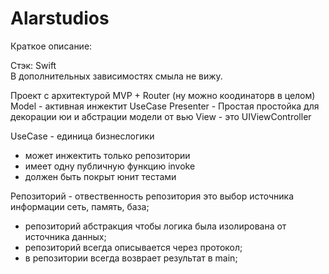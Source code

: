 # Alarstudios

Краткое описание:
 
Стэк: Swift  
В дополнительных зависимостях смыла не вижу.
 
Проект с архитектурой MVP + Router (ну можно коодинаторв в целом)
Model - активная инжектит UseCase
Presenter - Простая простойка для декорации юи и абстрации модели от вью
View - это UIViewController
 
UseCase - единица бизнеслогики
- может инжектить только репозитории
- имеет одну публичную функцию invoke
- должен быть покрыт юнит тестами
 
Репозиторий - отвественность репозитория это выбор источника информации сеть, память, база;
- репозиторий  абстракция чтобы логика была изолирована от источника данных;
- репозиторий всегда описывается через протокол;
- в репозитории всегда возврает результат в main;
